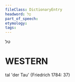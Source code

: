 ```yaml
---
fileClass: DictionaryEntry
headword: טל
part_of_speech: 
etymology: 
tags: 
---
```

טל

WESTERN
========

tal 'der Tau' {Friedrich 1784: 37}